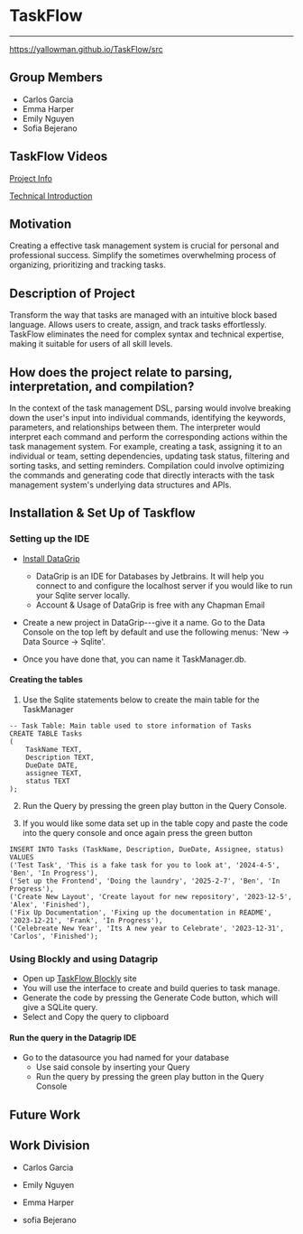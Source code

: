# TaskFlow
------------
https://yallowman.github.io/TaskFlow/src
## Group Members
- Carlos Garcia
- Emma Harper
- Emily Nguyen
- Sofia Bejerano

## TaskFlow Videos
[Project Info](docs/Video1.mp4)

[Technical Introduction](docs/TechDemo.mp4)

## Motivation
Creating a effective task management system is crucial for personal and professional success. Simplify the sometimes overwhelming process of organizing, prioritizing and tracking tasks.

## Description of Project
Transform the way that tasks are managed with an intuitive block based language. Allows users to create, assign, and track tasks effortlessly. TaskFlow eliminates the need for complex syntax and technical expertise, making it suitable for users of all skill levels.

## How does the project relate to parsing, interpretation, and compilation?
In the context of the task management DSL, parsing would involve breaking down the user's input into individual commands, identifying the keywords, parameters, and relationships between them. The interpreter would interpret each command and perform the corresponding actions within the task management system. For example, creating a task, assigning it to an individual or team, setting dependencies, updating task status, filtering and sorting tasks, and setting reminders. Compilation could involve optimizing the commands and generating code that directly interacts with the task management system's underlying data structures and APIs.

## Installation & Set Up of Taskflow

### Setting up the IDE

- [Install DataGrip](https://www.jetbrains.com/datagrip/download/)
    - DataGrip is an IDE for Databases by Jetbrains. It will help you connect to and configure the localhost server if you would like to run your Sqlite server locally.
    - Account & Usage of DataGrip is free with any Chapman Email

- Create a new project in DataGrip---give it a name. Go to the Data Console on the top left by default and use the following menus: 'New -> Data Source -> Sqlite'.
- Once you have done that, you can name it TaskManager.db.

#### Creating the tables

1. Use the Sqlite statements below to create the main table for the TaskManager
```sqlite
-- Task Table: Main table used to store information of Tasks
CREATE TABLE Tasks
(
    TaskName TEXT,
    Description TEXT,
    DueDate DATE,
    assignee TEXT,
    status TEXT
);
```
2. Run the Query by pressing the green play button in the Query Console.

3. If you would like some data set up in the table copy and paste the code into the query console and once again press the green button 
```sqlite
INSERT INTO Tasks (TaskName, Description, DueDate, Assignee, status) VALUES
('Test Task', 'This is a fake task for you to look at', '2024-4-5', 'Ben', 'In Progress'),
('Set up the Frontend', 'Doing the laundry', '2025-2-7', 'Ben', 'In Progress'),
('Create New Layout', 'Create layout for new repository', '2023-12-5', 'Alex', 'Finished'),
('Fix Up Documentation', 'Fixing up the documentation in README', '2023-12-21', 'Frank', 'In Progress'),
('Celebreate New Year', 'Its A new year to Celebrate', '2023-12-31', 'Carlos', 'Finished');
```

### Using Blockly and using Datagrip
  - Open up [TaskFlow Blockly](https://yallowman.github.io/TaskFlow/src/) site
  - You will use the interface to create and build queries to task manage.
  - Generate the code by pressing the Generate Code button, which will give a SQLite query.
  - Select and Copy the query to clipboard

#### Run the query in the Datagrip IDE
- Go to the datasource you had named for your database
  - Use said console by inserting your Query
  - Run the query by pressing the green play button in the Query Console
## Future Work


## Work Division
- Carlos Garcia

- Emily Nguyen

- Emma Harper

- sofia Bejerano
